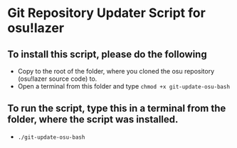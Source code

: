 # Git Repository Updater Script for osu!lazer
## To install this script, please do the following
* Copy to the root of the folder, where you cloned the osu repository (osu!lazer source code) to.
* Open a terminal from this folder and type `chmod +x git-update-osu-bash`

## To run the script, type this in a terminal from the folder, where the script was installed.
* `./git-update-osu-bash`
